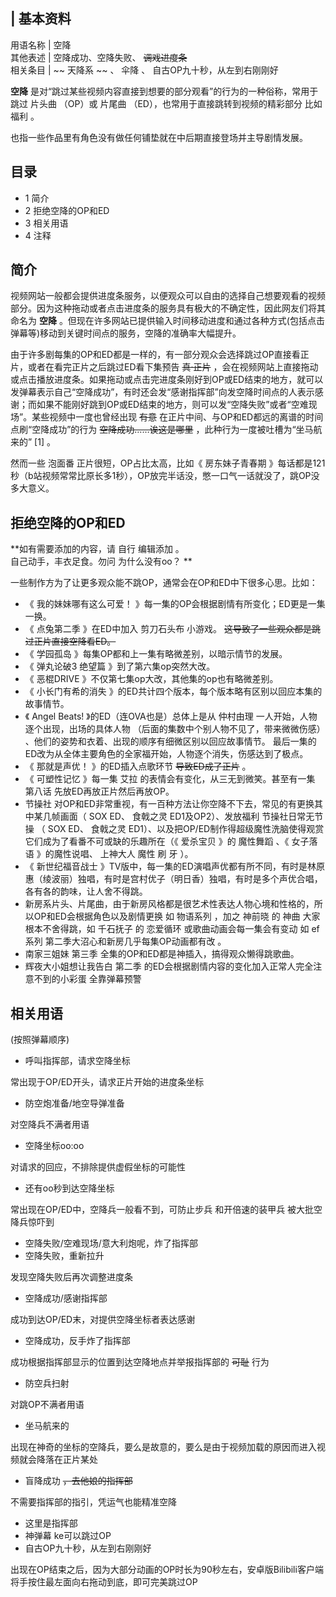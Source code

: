 |  **基本资料**  
---  
用语名称  |  空降   
其他表述  |  空降成功、空降失败、 ~~调戏进度条~~  
相关条目  |  ~~ 天降系  ~~ 、  伞降  、  自古OP九十秒，从左到右刚刚好   
  
**空降** 是对“跳过某些视频内容直接到想要的部分观看”的行为的一种俗称，常用于跳过  片头曲  （OP）或  片尾曲
（ED），也常用于直接跳转到视频的精彩部分  比如  福利  。

也指一些作品里有角色没有做任何铺垫就在中后期直接登场并主导剧情发展。

##  目录

  * 1  简介 
  * 2  拒绝空降的OP和ED 
  * 3  相关用语 
  * 4  注释 

##  简介

视频网站一般都会提供进度条服务，以便观众可以自由的选择自己想要观看的视频部分。因为这种拖动或者点击进度条的服务具有极大的不确定性，因此网友们将其命名为
**空降** 。但现在许多网站已提供输入时间移动进度和通过各种方式(包括点击弹幕等)移动到关键时间点的服务，空降的准确率大幅提升。

由于许多剧每集的OP和ED都是一样的，有一部分观众会选择跳过OP直接看正片，或者在看完正片之后跳过ED看下集预告 ~~真·正片~~
，会在视频网站上直接拖动或点击播放进度条。如果拖动或点击完进度条刚好到OP或ED结束的地方，就可以发弹幕表示自己“空降成功”，有时还会发“感谢指挥部”向发空降时间点的人表示感谢；而如果不能刚好跳到OP或ED结束的地方，则可以发“空降失败”或者“空难现场”。某些视频中一度也曾经出现
~~有意~~ 在正片中间、与OP和ED都远的离谱的时间点刷“空降成功”的行为 ~~空降成功……诶这是哪里~~ ，此种行为一度被吐槽为“坐马航来的”  [1]
。

然而一些  泡面番  正片很短，OP占比太高，比如《  房东妹子青春期
》每话都是121秒（b站视频常常比原长多1秒），OP放完半话没，憋一口气一话就没了，跳OP没多大意义。

##  拒绝空降的OP和ED

**如有需要添加的内容，请 自行  编辑添加  。  
自己动手，丰衣足食。勿问  为什么没有oo？  **

一些制作方为了让更多观众能不跳OP，通常会在OP和ED中下很多心思。比如：

  * 《  我的妹妹哪有这么可爱！  》每一集的OP会根据剧情有所变化；ED更是一集一换。 
  * 《  点兔第二季  》在ED中加入  剪刀石头布  小游戏。 ~~这导致了一些观众都是跳过正片直接空降看ED。~~
  * 《  学园孤岛  》每集OP都和上一集有略微差别，以暗示情节的发展。 
  * 《  弹丸论破3 绝望篇  》到了第六集op突然大改。 
  * 《  恶棍DRIVE  》不仅第七集op大改，其他集的op也有略微差别。 
  * 《  小长门有希的消失  》的ED共计四个版本，每个版本略有区别以回应本集的故事情节。 
  * 《  Angel Beats!  》的ED（连OVA也是）总体上是从  仲村由理  一人开始，人物逐个出现，出场的具体人物  （后面的集数中个别人物不见了，带来微微伤感）  、他们的姿势和衣着、出现的顺序有细微区别以回应故事情节。  最后一集的ED改为从全体主要角色的全家福开始，人物逐个消失，伤感达到了极点。 
  * 《  那就是声优！  》的ED插入点歌环节 ~~导致ED成了正片~~ 。 
  * 《  可塑性记忆  》每一集  艾拉  的表情会有变化，从三无到微笑。甚至有一集  第八话  先放ED再放正片然后再放OP。 
  * 节操社  对OP和ED非常重视，有一百种方法让你空降不下去，常见的有更换其中某几帧画面（  SOX  ED、  食戟之灵  ED1及OP2）、发放福利  节操社日常无节操  （  SOX  ED、  食戟之灵  ED1）、以及把OP/ED制作得超级魔性洗脑使得观赏它们成为了看番不可或缺的乐趣所在（《  爱杀宝贝  》的  魔性舞蹈  、《  女子落语  》的魔性说唱、  上神大人  魔性  刷  牙  ）。 
  * 《  新世纪福音战士  》TV版中，每一集的ED演唱声优都有所不同，有时是林原惠（绫波丽）独唱，有时是宫村优子（明日香）独唱，有时是多个声优合唱，各有各的韵味，让人舍不得跳。 
  * 新房系片头、片尾曲，由于新房风格都是很艺术性表达人物心境和性格的，所以OP和ED会根据角色以及剧情更换  如  物语系列  ，加之  神前晓  的  神曲  大家根本不舍得跳，如  千石抚子  的  恋爱循环  或歌曲动画会每一集会有变动  如  ef系列  第二季大沼心和新房几乎每集OP动画都有改  。 
  * 南家三姐妹 第三季  全集的OP和ED都是神插入，搞得观众懒得跳歌曲。 
  * 辉夜大小姐想让我告白 第二季  的ED会根据剧情内容的变化加入正常人完全注意不到的小彩蛋  全靠弹幕预警 

##  相关用语

(按照弹幕顺序)

  * 呼叫指挥部，请求空降坐标 

常出现于OP/ED开头，请求正片开始的进度条坐标

  * 防空炮准备/地空导弹准备 

对空降兵不满者用语

  * 空降坐标oo:oo 

对请求的回应，不排除提供虚假坐标的可能性

  * 还有oo秒到达空降坐标 

常出现在OP/ED中，空降兵一般看不到，可防止步兵  和开倍速的装甲兵  被大批空降兵惊吓到

  * 空降失败/空难现场/意大利炮呢，炸了指挥部 
  * 空降失败，重新拉升 

发现空降失败后再次调整进度条

  * 空降成功/感谢指挥部 

成功到达OP/ED末，对提供空降坐标者表达感谢

  * 空降成功，反手炸了指挥部 

成功根据指挥部显示的位置到达空降地点并举报指挥部的 ~~可耻~~ 行为

  * 防空兵扫射 

对跳OP不满者用语

  * 坐马航来的 

出现在神奇的坐标的空降兵，要么是故意的，要么是由于视频加载的原因而进入视频就会降落在正片某处

  * 盲降成功 ~~，去他娘的指挥部~~

不需要指挥部的指引，凭运气也能精准空降

  * 这里是指挥部 
  * 神弹幕 ke可以跳过OP 
  * 自古OP九十秒，从左到右刚刚好 

出现在OP结束之后，因为大部分动画的OP时长为90秒左右，安卓版Bilibili客户端将手按住最左面向右拖动到底，即可完美跳过OP